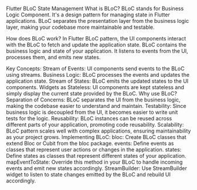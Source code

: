 Flutter BLoC State Management
What is BLoC?
BLoC stands for Business Logic Component. It's a design pattern for managing state in Flutter applications. BLoC separates the presentation layer from the business logic layer, making your codebase more maintainable and testable.

How does BLoC work?
In Flutter BLoC pattern, the UI components interact with the BLoC to fetch and update the application state. BLoC contains the business logic and state of your application. It listens to events from the UI, processes them, and emits new states.

Key Concepts:
Stream of Events: UI components send events to the BLoC using streams.
Business Logic: BLoC processes the events and updates the application state.
Stream of States: BLoC emits the updated states to the UI components.
Widgets as Stateless: UI components are kept stateless and simply display the current state provided by the BLoC.
Why use BLoC?
Separation of Concerns: BLoC separates the UI from the business logic, making the codebase easier to understand and maintain.
Testability: Since business logic is decoupled from the UI, it becomes easier to write unit tests for the logic.
Reusability: BLoC instances can be reused across different parts of your application, promoting code reusability.
Scalability: BLoC pattern scales well with complex applications, ensuring maintainability as your project grows.
Implementing BLoC:
bloc: Create BLoC classes that extend Bloc or Cubit from the bloc package.
events: Define events as classes that represent user actions or changes in the application.
states: Define states as classes that represent different states of your application.
mapEventToState: Override this method in your BLoC to handle incoming events and emit new states accordingly.
StreamBuilder: Use StreamBuilder widget to listen to state changes emitted by the BLoC and rebuild UI accordingly.
